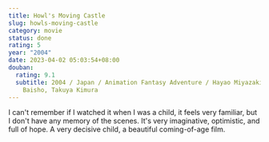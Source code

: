 ```yaml
---
title: Howl's Moving Castle
slug: howls-moving-castle
category: movie
status: done
rating: 5
year: "2004"
date: 2023-04-02 05:03:54+08:00
douban:
  rating: 9.1
  subtitle: 2004 / Japan / Animation Fantasy Adventure / Hayao Miyazaki / Chieko
    Baisho, Takuya Kimura
---
```


I can't remember if I watched it when I was a child, it feels very familiar, but I don't have any memory of the scenes. It's very imaginative, optimistic, and full of hope. A very decisive child, a beautiful coming-of-age film.
